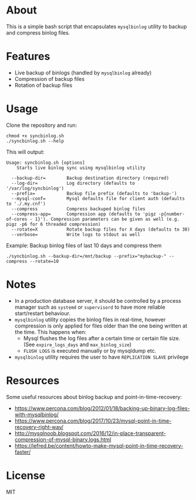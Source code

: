 # About

This is a simple bash script that encapsulates `mysqlbinlog` utility to backup and compress binlog files. 

# Features

- Live backup of binlogs (handled by `mysqlbinlog` already)
- Compression of backup files
- Rotation of backup files

# Usage

Clone the repository and run:

```
chmod +x syncbinlog.sh
./syncbinlog.sh --help
```

This will output:

```
Usage: syncbinlog.sh [options]
    Starts live binlog sync using mysqlbinlog utility

  --backup-dir=        Backup destination directory (required)
  --log-dir=           Log directory (defaults to '/var/log/syncbinlog')
  --prefix=            Backup file prefix (defaults to 'backup-')
  --mysql-conf=        Mysql defaults file for client auth (defaults to './.my.cnf')
  --compress           Compress backuped binlog files
  --compress-app=      Compression app (defaults to 'pigz -p{number-of-cores - 1}'). Compression parameters can be given as well (e.g. pigz -p6 for 6 threaded compression)
  --rotate=X           Rotate backup files for X days (defaults to 30)
  --verbose=           Write logs to stdout as well
```

Example: Backup binlog files of last 10 days and compress them

`./syncbinlog.sh --backup-dir=/mnt/backup --prefix="mybackup-" --compress --rotate=10`

# Notes

- In a production database server, it should be controlled by a process manager such as `systemd` or `supervisord` to have more reliable start/restart behaviour.
- `mysqlbinlog` utility copies the binlog files in real-time, however compression is only applied for files older than the one being written at the time. This happens when: 
    - Mysql flushes the log files after a certain time or certain file size. (See `expire_logs_days` and `max_binlog_size`)
    - `FLUSH LOGS` is executed manually or by mysqldump etc. 
- `mysqlbinlog` utility requires the user to have `REPLICATION SLAVE` privilege

# Resources

Some useful resources about binlog backup and point-in-time-recovery:

- https://www.percona.com/blog/2012/01/18/backing-up-binary-log-files-with-mysqlbinlog/
- https://www.percona.com/blog/2017/10/23/mysql-point-in-time-recovery-right-way/
- http://mysqlnoob.blogspot.com/2016/12/in-place-transparent-compression-of-mysql-binary.logs.html
- https://lefred.be/content/howto-make-mysql-point-in-time-recovery-faster/

# License

MIT